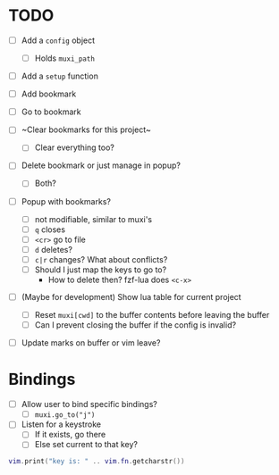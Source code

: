 # TODO
- [ ] Add a `config` object
    - [ ] Holds `muxi_path`
- [ ] Add a `setup` function
- [ ] Add bookmark
- [ ] Go to bookmark
- [ ] ~Clear bookmarks for this project~
    - [ ] Clear everything too?
- [ ] Delete bookmark or just manage in popup?
    - [ ] Both?
- [ ] Popup with bookmarks?
    - [ ] not modifiable, similar to muxi's
    - [ ] `q` closes
    - [ ] `<cr>` go to file
    - [ ] `d` deletes?
    - [ ] `c|r` changes? What about conflicts?
    - [ ] Should I just map the keys to go to?
        - How to delete then? fzf-lua does `<c-x>`
- [ ] (Maybe for development) Show lua table for current project
    - [ ] Reset `muxi[cwd]` to the buffer contents before leaving the buffer
    - [ ] Can I prevent closing the buffer if the config is invalid?
- [ ] Update marks on buffer or vim leave?


# Bindings
- [ ] Allow user to bind specific bindings?
    - [ ] `muxi.go_to("j")`
- [ ] Listen for a keystroke
    - [ ] If it exists, go there
    - [ ] Else set current to that key?
```lua
vim.print("key is: " .. vim.fn.getcharstr())
```
